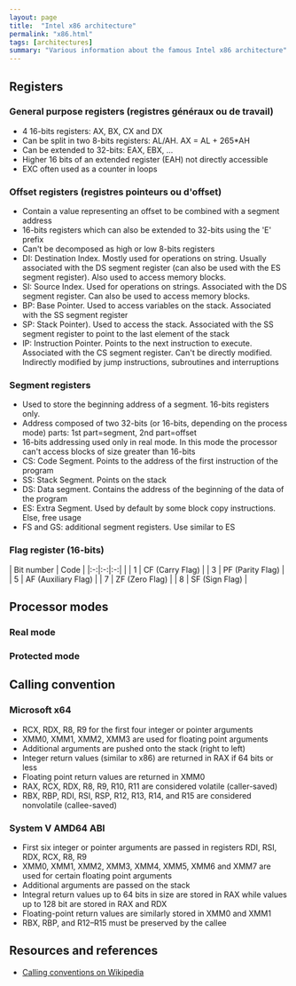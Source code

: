 ```yaml
---
layout: page
title:  "Intel x86 architecture"
permalink: "x86.html"
tags: [architectures]
summary: "Various information about the famous Intel x86 architecture"
---
```



## Registers
### General purpose registers (registres généraux ou de travail)
* 4 16-bits registers: AX, BX, CX and DX
* Can be split in two 8-bits registers: AL/AH. AX = AL + 265*AH
* Can be extended to 32-bits: EAX, EBX, ...
* Higher 16 bits of an extended register (EAH) not directly accessible
* EXC often used as a counter in loops

### Offset registers (registres pointeurs ou d'offset)
* Contain a value representing an offset to be combined with a segment address
* 16-bits registers which can also be extended to 32-bits using the 'E' prefix
* Can't be decomposed as high or low 8-bits registers
* DI: Destination Index. Mostly used for operations on string. Usually associated
with the DS segment register (can also be used with the ES segment register).
Also used to access memory blocks.
* SI: Source Index. Used for operations on strings. Associated with the DS
segment register. Can also be used to access memory blocks.
* BP: Base Pointer. Used to access variables on the stack. Associated with the
SS segment register
* SP: Stack Pointer). Used to access the stack. Associated with the
SS segment register to point to the last element of the stack
* IP: Instruction Pointer. Points to the next instruction to execute. Associated
with the CS segment register. Can't be directly modified. Indirectly modified by
jump instructions, subroutines and interruptions

### Segment registers
* Used to store the beginning address of a segment. 16-bits registers only.
* Address composed of two 32-bits (or 16-bits, depending on the process mode)
 parts: 1st part=segment, 2nd part=offset
* 16-bits addressing used only in real mode. In this mode the processor can't
access blocks of size greater than 16-bits
* CS: Code Segment. Points to the address of the first instruction of the program
* SS: Stack Segment. Points on the stack
* DS: Data segment. Contains the address of the beginning of the data of the
program
* ES: Extra Segment. Used by default by some block copy instructions.
Else, free usage
* FS and GS: additional segment registers. Use similar to ES

### Flag register (16-bits)

| Bit number | Code |
|:-:|:-:|:-:|               |
| 1 | CF (Carry Flag)       |
| 3 | PF (Parity Flag)      |
| 5 | AF (Auxiliary Flag)   |
| 7 | ZF (Zero Flag)        |
| 8 | SF (Sign Flag)        |


## Processor modes
### Real mode
### Protected mode


## Calling convention
### Microsoft x64
* RCX, RDX, R8, R9 for the first four integer or pointer arguments
* XMM0, XMM1, XMM2, XMM3 are used for floating point arguments
* Additional arguments are pushed onto the stack (right to left)
* Integer return values (similar to x86) are returned in RAX if 64 bits or less
* Floating point return values are returned in XMM0
* RAX, RCX, RDX, R8, R9, R10, R11 are considered volatile (caller-saved)
* RBX, RBP, RDI, RSI, RSP, R12, R13, R14, and R15 are considered nonvolatile (callee-saved)


### System V AMD64 ABI
* First six integer or pointer arguments are passed in registers RDI, RSI, RDX, RCX, R8, R9
* XMM0, XMM1, XMM2, XMM3, XMM4, XMM5, XMM6 and XMM7 are used for certain floating point arguments
* Additional arguments are passed on the stack
* Integral return values up to 64 bits in size are stored in RAX while values up to 128 bit are stored in RAX and RDX
* Floating-point return values are similarly stored in XMM0 and XMM1
* RBX, RBP, and R12–R15 must be preserved by the callee


## Resources and references
* [Calling conventions on Wikipedia](https://en.wikipedia.org/wiki/X86_calling_conventions#List_of_x86_calling_conventions)

